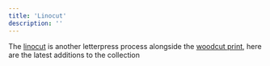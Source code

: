 ```yaml
---
title: 'Linocut'
description: ''
---
```


The [linocut](https://en.wikipedia.org/wiki/Linocut) is another letterpress process alongside the [woodcut print](/en/tags/WoodblockPrint), here are the latest additions to the collection
